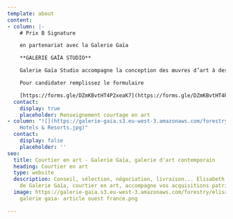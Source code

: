 ```yaml
---
template: about
content:
- column: |-
    # Prix B Signature

    en partenariat avec la Galerie Gaïa

    **GALERIE GAÏA STUDIO**

    Galerie Gaïa Studio accompagne la conception des œuvres d’art à destination d’acteurs publics et des d’entreprises. L’équipe mobilise des savoir-faire et met en place des collaborations pertinentes pour faire rayonner les ambitions et les valeurs de ses clients.

    Pour candidater remplissez le formulaire

    [https://forms.gle/DZmKBvtHT4P2xeaK7](https://forms.gle/DZmKBvtHT4P2xeaK7 "https://forms.gle/DZmKBvtHT4P2xeaK7")
  contact:
    display: true
    placeholder: Renseignement courtage en art
- column: "![](https://galerie-gaia.s3.eu-west-3.amazonaws.com/forestry/logo B Signature
    Hotels & Resorts.jpg)"
  contact:
    display: false
    placeholder: ''
seo:
  title: Courtier en art - Galerie Gaïa, galerie d'art contemporain
  heading: Courtier en art
  type: website
  description: Conseil, sélection, négociation, livraison... Elisabeth Givre, directrice
    de Galerie Gaïa, courtier en art, accompagne vos acquisitions patrimoniales.
  image: https://galerie-gaia.s3.eu-west-3.amazonaws.com/forestry/elisabeth givre-
    galerie gaia- article ouest france.png

---
```

